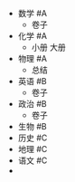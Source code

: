 - 数学 #A
	- 卷子
- 化学 #A
	- 小册 大册
- 物理 #A
	- 总结
- 英语 #B
	- 卷子
- 政治 #B
	- 卷子
- 生物 #B
- 历史 #C
- 地理 #C
- 语文 #C
-